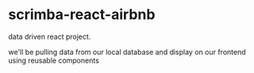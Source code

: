 # scrimba-react-airbnb


data driven react project.

we'll be pulling data from our local database and display on our frontend using reusable components